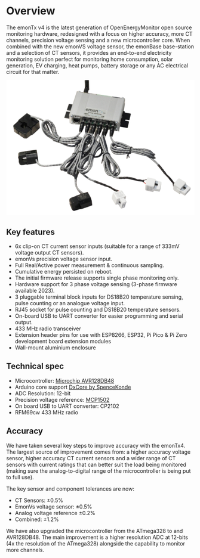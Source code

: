 # Overview

The emonTx v4 is the latest generation of OpenEnergyMonitor open source monitoring hardware, redesigned with a focus on higher accuracy, more CT channels, precision voltage sensing and a new microcontroller core. When combined with the new emonVS voltage sensor, the emonBase base-station and a selection of CT sensors, it provides an end-to-end electricity monitoring solution perfect for monitoring home consumption, solar generation, EV charging, heat pumps, battery storage or any AC electrical circuit for that matter.

![emontx4-CTs.png](img/emontx4-CTs.png)

## Key features

- 6x clip-on CT current sensor inputs (suitable for a range of 333mV voltage output CT sensors).
- emonVs precision voltage sensor input.
- Full Real/Active power measurement & continuous sampling.
- Cumulative energy persisted on reboot.
- The initial firmware release supports single phase monitoring only.
- Hardware support for 3 phase voltage sensing (3-phase firmware available 2023).
- 3 pluggable terminal block inputs for DS18B20 temperature sensing, pulse counting or an analogue voltage input.
- RJ45 socket for pulse counting and DS18B20 temperature sensors.
- On-board USB to UART converter for easier programming and serial output.
- 433 MHz radio transceiver
- Extension header pins for use with ESP8266, ESP32, Pi Pico & Pi Zero development board extension modules
- Wall-mount aluminium enclosure

## Technical spec

- Microcontroller: [Microchip AVR128DB48](https://www.microchip.com/en-us/products/microcontrollers-and-microprocessors/8-bit-mcus/avr-mcus/avr-db)
- Arduino core support [DxCore by SpenceKonde](https://github.com/SpenceKonde/DxCore)
- ADC Resolution: 12-bit
- Precision voltage reference: [MCP1502](https://www.microchip.com/en-us/product/MCP1502)
- On board USB to UART converter: CP2102
- RFM69cw 433 MHz radio

## Accuracy

We have taken several key steps to improve accuracy with the emonTx4. The largest source of improvement comes from: a higher accuracy voltage sensor, higher accuracy CT current sensors and a wider range of CT sensors with current ratings that can better suit the load being monitored (making sure the analog-to-digital range of the microcontroller is being put to full use).

The key sensor and component tolerances are now:

- CT Sensors: ±0.5%
- EmonVs voltage sensor: ±0.5%
- Analog voltage reference ±0.2%
- Combined: ±1.2%

We have also upgraded the microcontroller from the ATmega328 to and AVR128DB48. The main improvement is a higher resolution ADC at 12-bits (4x the resolution of the ATmega328) alongside the capability to monitor more channels.
